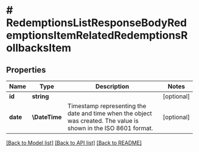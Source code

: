 # # RedemptionsListResponseBodyRedemptionsItemRelatedRedemptionsRollbacksItem

## Properties

Name | Type | Description | Notes
------------ | ------------- | ------------- | -------------
**id** | **string** |  | [optional]
**date** | **\DateTime** | Timestamp representing the date and time when the object was created. The value is shown in the ISO 8601 format. | [optional]

[[Back to Model list]](../../README.md#models) [[Back to API list]](../../README.md#endpoints) [[Back to README]](../../README.md)
